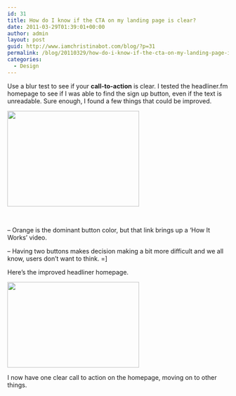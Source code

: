 ```yaml
---
id: 31
title: How do I know if the CTA on my landing page is clear?
date: 2011-03-29T01:39:01+00:00
author: admin
layout: post
guid: http://www.iamchristinabot.com/blog/?p=31
permalink: /blog/20110329/how-do-i-know-if-the-cta-on-my-landing-page-is-clear/
categories:
  - Design
---
```

Use a blur test to see if your **call-to-action** is clear. I tested the headliner.fm homepage to see if I was able to find the sign up button, even if the text is unreadable. Sure enough, I found a few things that could be improved.

<img class="aligncenter size-medium wp-image-34" title="headlienr_blur" src="http://www.iamchristinabot.com/blog/wp-content/uploads/2011/03/headlienr_blur-300x218.jpg" alt="" width="300" height="218" srcset="http://www.iamchristinabot.com/blog/wp-content/uploads/2011/03/headlienr_blur-300x218.jpg 300w, http://www.iamchristinabot.com/blog/wp-content/uploads/2011/03/headlienr_blur.jpg 800w" sizes="(max-width: 300px) 100vw, 300px" />

<p style="text-align: center;">
  &nbsp;
</p>

&#8211; Orange is the dominant button color, but that link brings up a &#8216;How It Works&#8217; video.
  
&#8211; Having two buttons makes decision making a bit more difficult and we all know, users don&#8217;t want to think. =]

Here&#8217;s the improved headliner homepage.
  
[<img src="http://www.iamchristinabot.com/blog/wp-content/uploads/2011/03/Screen-shot-2011-03-28-at-5.46.32-PM-300x195.png" alt="" title="Screen shot 2011-03-28 at 5.46.32 PM" width="300" height="195" class="aligncenter size-medium wp-image-35" srcset="http://www.iamchristinabot.com/blog/wp-content/uploads/2011/03/Screen-shot-2011-03-28-at-5.46.32-PM-300x195.png 300w, http://www.iamchristinabot.com/blog/wp-content/uploads/2011/03/Screen-shot-2011-03-28-at-5.46.32-PM-1024x668.png 1024w, http://www.iamchristinabot.com/blog/wp-content/uploads/2011/03/Screen-shot-2011-03-28-at-5.46.32-PM.png 1063w" sizes="(max-width: 300px) 100vw, 300px" />](http://www.iamchristinabot.com/blog/wp-content/uploads/2011/03/Screen-shot-2011-03-28-at-5.46.32-PM.png)

I now have one clear call to action on the homepage, moving on to other things.